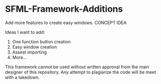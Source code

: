 # SFML-Framework-Additions
Add more features to create easy windows. CONCEPT IDEA

Ideas I want to add:
  1. One function button creation
  2. Easy window creation
  3. Assest importing
  4. More...

This framework cannot be used without written approval from the main designer of this repository. Any attempt to plagiarize the code will be meet with a takedown.
